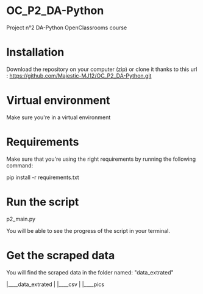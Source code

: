 # OC_P2_DA-Python
Project n°2 DA-Python OpenClassrooms course

# Installation

Download the repository on your computer (zip) or clone it thanks to this url : https://github.com/Majestic-MJ12/OC_P2_DA-Python.git

# Virtual environment

Make sure you're in a virtual environment

# Requirements

Make sure that you're using the right requirements by running the following command:

pip install -r requirements.txt

# Run the script

p2_main.py

You will be able to see the progress of the script in your terminal.

# Get the scraped data

You will find the scraped data in the folder named: "data_extrated"

|____data_extrated
| |____csv
| |____pics
